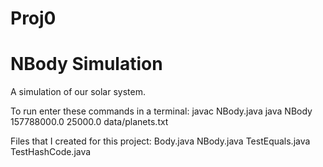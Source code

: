 # Proj0
# NBody Simulation

A simulation of our solar system. 

To run enter these commands in a terminal:
  javac NBody.java
  java NBody 157788000.0 25000.0 data/planets.txt


Files that I created for this project:
	Body.java
	NBody.java
	TestEquals.java
	TestHashCode.java
